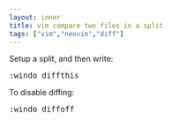 ```yaml
---
layout: inner
title: vim compare two files in a split
tags: ["vim","neovim","diff"]
---
```

Setup a split, and then write:
<pre>:windo diffthis</pre>

To disable diffing:
<pre>:windo diffoff</pre>
